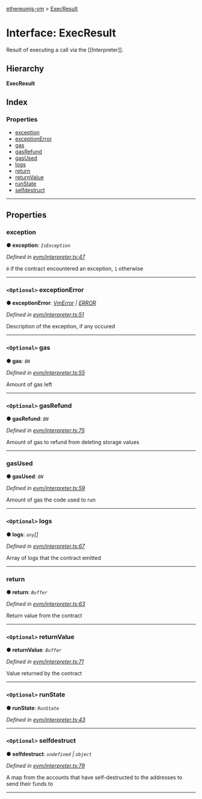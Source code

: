 [ethereumjs-vm](../README.md) > [ExecResult](../interfaces/execresult.md)

# Interface: ExecResult

Result of executing a call via the \[\[Interpreter\]\].

## Hierarchy

**ExecResult**

## Index

### Properties

* [exception](execresult.md#exception)
* [exceptionError](execresult.md#exceptionerror)
* [gas](execresult.md#gas)
* [gasRefund](execresult.md#gasrefund)
* [gasUsed](execresult.md#gasused)
* [logs](execresult.md#logs)
* [return](execresult.md#return)
* [returnValue](execresult.md#returnvalue)
* [runState](execresult.md#runstate)
* [selfdestruct](execresult.md#selfdestruct)

---

## Properties

<a id="exception"></a>

###  exception

**● exception**: *`IsException`*

*Defined in [evm/interpreter.ts:47](https://github.com/ethereumjs/ethereumjs-vm/blob/2fcfe31/lib/evm/interpreter.ts#L47)*

`0` if the contract encountered an exception, `1` otherwise

___
<a id="exceptionerror"></a>

### `<Optional>` exceptionError

**● exceptionError**: *[VmError](../classes/vmerror.md) \| [ERROR](../enums/error.md)*

*Defined in [evm/interpreter.ts:51](https://github.com/ethereumjs/ethereumjs-vm/blob/2fcfe31/lib/evm/interpreter.ts#L51)*

Description of the exception, if any occured

___
<a id="gas"></a>

### `<Optional>` gas

**● gas**: *`BN`*

*Defined in [evm/interpreter.ts:55](https://github.com/ethereumjs/ethereumjs-vm/blob/2fcfe31/lib/evm/interpreter.ts#L55)*

Amount of gas left

___
<a id="gasrefund"></a>

### `<Optional>` gasRefund

**● gasRefund**: *`BN`*

*Defined in [evm/interpreter.ts:75](https://github.com/ethereumjs/ethereumjs-vm/blob/2fcfe31/lib/evm/interpreter.ts#L75)*

Amount of gas to refund from deleting storage values

___
<a id="gasused"></a>

###  gasUsed

**● gasUsed**: *`BN`*

*Defined in [evm/interpreter.ts:59](https://github.com/ethereumjs/ethereumjs-vm/blob/2fcfe31/lib/evm/interpreter.ts#L59)*

Amount of gas the code used to run

___
<a id="logs"></a>

### `<Optional>` logs

**● logs**: *`any`[]*

*Defined in [evm/interpreter.ts:67](https://github.com/ethereumjs/ethereumjs-vm/blob/2fcfe31/lib/evm/interpreter.ts#L67)*

Array of logs that the contract emitted

___
<a id="return"></a>

###  return

**● return**: *`Buffer`*

*Defined in [evm/interpreter.ts:63](https://github.com/ethereumjs/ethereumjs-vm/blob/2fcfe31/lib/evm/interpreter.ts#L63)*

Return value from the contract

___
<a id="returnvalue"></a>

### `<Optional>` returnValue

**● returnValue**: *`Buffer`*

*Defined in [evm/interpreter.ts:71](https://github.com/ethereumjs/ethereumjs-vm/blob/2fcfe31/lib/evm/interpreter.ts#L71)*

Value returned by the contract

___
<a id="runstate"></a>

### `<Optional>` runState

**● runState**: *`RunState`*

*Defined in [evm/interpreter.ts:43](https://github.com/ethereumjs/ethereumjs-vm/blob/2fcfe31/lib/evm/interpreter.ts#L43)*

___
<a id="selfdestruct"></a>

### `<Optional>` selfdestruct

**● selfdestruct**: *`undefined` \| `object`*

*Defined in [evm/interpreter.ts:79](https://github.com/ethereumjs/ethereumjs-vm/blob/2fcfe31/lib/evm/interpreter.ts#L79)*

A map from the accounts that have self-destructed to the addresses to send their funds to

___

